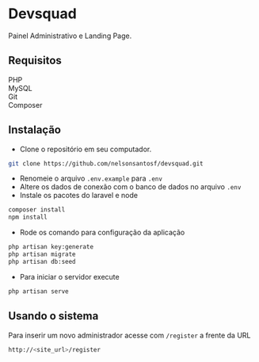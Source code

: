 # Devsquad

Painel Administrativo e Landing Page.

## Requisitos
PHP \
MySQL \
Git \
Composer

## Instalação

- Clone o repositório em seu computador.

```bash
git clone https://github.com/nelsonsantosf/devsquad.git
```

- Renomeie o arquivo ```.env.example``` para ```.env```
- Altere os dados de conexão com o banco de dados no arquivo ```.env```
- Instale os pacotes do laravel e node

```bash
composer install
npm install
```
- Rode os comando para configuração da aplicação

```bash
php artisan key:generate
php artisan migrate
php artisan db:seed
```
- Para iniciar o servidor execute

```bash
php artisan serve
```

## Usando o sistema

Para inserir um novo administrador acesse com ```/register``` a frente da URL

```bash
http://<site_url>/register
```
